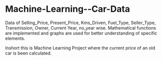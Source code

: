 # Machine-Learning--Car-Data

Data of Selling_Price,	Present_Price,	Kms_Driven,	Fuel_Type,	Seller_Type,	Transmission,	Owner,	Current Year,	no_year wise.
Mathematical functions are implemented and graphs are used for better understanding of specific elements.

Inshort this is Machine Learning Project where the current price of an old car is been calculated.

